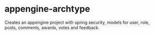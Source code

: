 # appengine-archtype
Creates an appengine project with spring security, models for user, role, posts, comments, awards, votes and feedback.
